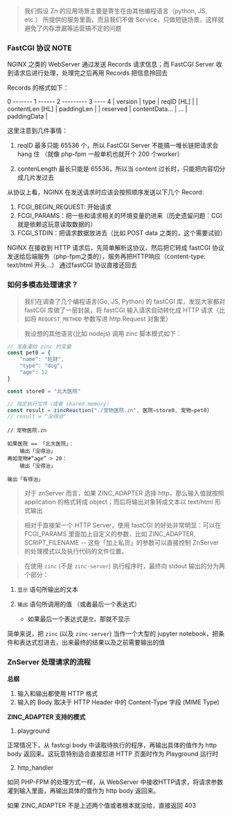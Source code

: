 > 我们假设 Zn 的应用场景主要是寄生在由其他编程语言（python, JS, etc.） 所提供的服务里面，而且我们不做 Service，只做短链场景，这样就避免了内存泄漏等运营搞不定的问题

### FastCGI 协议 NOTE

NGINX 之类的 WebServer 通过发送 Records 请求信息；而 FastCGI Server 收到请求后进行处理，处理完之后再用 Records 把信息拎回去

Records 的格式如下：

0 ------- 1 ------ 2 --------- 3 ---- 4
| version | type   |   reqID [HL]     |
| contentLen [HL]  |   paddingLen     |
| reserved |   contentData...         |
    ...    |   paddingData            |


这里注意到几件事情：

1. reqID 最多只能 65536 个，所以 FastCGI Server 不能搞一堆长链把请求会 hang 住 （就像 php-fpm 一般单机也就开个 200 个worker）

2. contenLength 最长只能是 65536，所以当 content 过长时，只能把内容切分成几片发过去


从协议上看，NGINX 在发送请求时应该会按照顺序发送以下几个 Record:

1. FCGI_BEGIN_REQUEST: 开始请求
2. FCGI_PARAMS：把一些和请求相关的环境变量扔进来（历史遗留问题：CGI就是依赖这玩意读取数据的）
3. FCGI_STDIN：把请求数据放进去（比如 POST data 之类的，这个需要试验）


NGINX 在接收到 HTTP 请求后，先简单解析这协议，然后把它转成 fastCGI 协议发送给后端服务（php-fpm之类的），服务再把HTTP响应（content-type: text/html 开头...） 通过fastCGI 协议直接还回去

### 如何多模态处理请求？

> 我们在调查了几个编程语言(Go, JS, Python) 的 fastCGI 库，发现大家都对 fastCGI 库做了一层封装，将 fastCGI 输入请求自动转化成 HTTP 请求（比如将 `REQUEST_METHOD` 参数写进 http.Request 对象里）

> 我设想的其他语言(比如 nodejs) 调用 zinc 脚本模式如下：

```js
// 准备灌给 zinc 的变量
const pet0 = {
    "name": "旺财",
    "type": "dog",
    "age": 12
}

const store0 = "北大医院"

// 指定执行文件（或者 shared memory）
const result = zincReaction("./宠物医院.zn", 医院=store0, 宠物=pet0)
// result = "没得治"
```

```zn
// 宠物医院.zn

如果医院 == 「北大医院」：
    输出「没得治」
再如宠物#“age” > 20：
    输出「没得治」

输出「有得治」
```

> 对于 znServer 而言，如果 ZINC_ADAPTER 选择 http，那么输入值就按照 application 的格式转成 object；而后将输出对象转成文本以 text/html 形式输出

> 相对于直接架一个 HTTP Server，使用 fastCGI 的好处非常明显：可以在 FCGI_PARAMS 里面加上自定义的参数，比如 ZINC_ADAPTER, SCRIPT_FILENAME -- 这些「加上私货」的参数可以直接控制 ZnServer 的处理模式以及执行代码的文件位置。

> 在使用 `zinc` (不是 `zinc-server`) 执行程序时，最终向 stdout 输出的分为两个部分：

1. `显示` 语句所输出的文本
2. `输出` 语句所调用的值 （或者最后一个表达式）

    - 如果最后一个表达式是`空`，那就不显示

简单来说，把 `zinc` (以及 `zinc-server`) 当作一个大型的 jupyter notebook，把条件和表达式怼进去，出来最终的结果以及之前需要输出的值

### ZnServer 处理请求的流程

**总纲**
1. 输入和输出都使用 HTTP 格式
2. 输入的 Body 取决于 HTTP Header 中的 Content-Type 字段 (MIME Type)


**ZINC_ADAPTER 支持的模式**

1. playground

正常情况下，从 fastcgi body 中读取待执行的程序，再输出具体的值作为 http body 返回来。这玩意特别适合直接怼进 HTTP 页面时作为 Playground 运行时

2. http_handler

如同 PHP-FPM 的处理方式一样，从 WebServer 中接收HTTP请求，将请求参数灌到输入里面，再输出具体的值作为 http body 返回来。

如果 ZINC_ADAPTER 不是上述两个值或者根本就没给，直接返回 403


